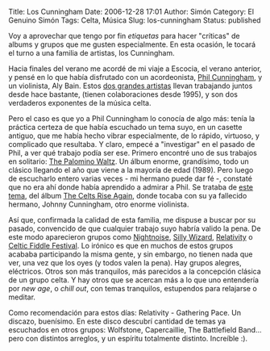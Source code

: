 Title: Los Cunningham
Date: 2006-12-28 17:01
Author: Simón
Category: El Genuino Simón
Tags: Celta, Música
Slug: los-cunningham
Status: published

Voy a aprovechar que tengo por fin *etiquetas* para hacer "críticas" de
albums y grupos que me gusten especialmente. En esta ocasión, le tocará
el turno a una familia de artistas, los Cunningham.  

Hacia finales del verano me acordé de mi viaje a Escocia, el verano
anterior, y pensé en lo que había disfrutado con un acordeonista, [Phil
Cunningham](http://www.philcunningham.com/), y un violinista, Aly Bain.
Estos [dos grandes artistas](http://www.philandaly.com/) llevan
trabajando juntos desde hace bastante, (tienen colaboraciones desde
1995), y son dos verdaderos exponentes de la música celta.

Pero el caso es que yo a Phil Cunningham lo conocía de algo más: tenía
la práctica certeza de que había escuchado un tema suyo, en un casette
antiguo, que me había hecho vibrar especialmente, de lo rápido,
virtuoso, y complicado que resultaba. Y claro, empecé a "investigar" en
el pasado de Phil, a ver qué trabajo podía ser ese. Primero encontré uno
de sus trabajos en solitario: [The Palomino
Waltz](http://www.lastfm.es/music/Phil+Cunningham/The+Palomino+Waltz).
Un álbum enorme, grandísimo, todo un clásico llegando el año que viene a
la mayoría de edad (1989). Pero luego de escucharlo entero varias
veces - mi hermano puede dar fé -, constaté que no era ahí donde había
aprendido a admirar a Phil. Se trataba de [este
tema](http://www.lastfm.es/music/John%2B%2526%2BPhil%2BCunningham/_/Reels%253A%2BThe%2BHumors%2Bof%2BTulla%2B%252F%2BToss%2Bthe%2BFeathers%2B%252F%2BSaint%2BAnne%2527s%2BReel%2B%252F%2BLexy%2BMcAskill%2B%252F%2BThe%2BLimerick%2BLasses%2B%252F%2BJean%2527s%2BReel%2B%252F%2BThe%2BMusical%2BPriest),
del álbum [The Celts Rise
Again](http://www.lastfm.es/music/Various+Artists/The+Celts+Rise+Again),
donde tocaba con su ya fallecido hermano, Johnny Cunningham, otro enorme
violinista.

Así que, confirmada la calidad de esta familia, me dispuse a buscar por
su pasado, convencido de que cualquier trabajo suyo habría valido la
pena. De este modo aparecieron grupos como
[Nightnoise](http://www.lastfm.es/music/Nightnoise), [Silly
Wizard](http://www.lastfm.es/music/Silly+Wizard),
[Relativity](http://www.lastfm.es/music/Relativity) o [Celtic Fiddle
Festival](http://www.lastfm.es/music/Celtic+Fiddle+Festival). Lo irónico
es que en muchos de estos grupos acababa participando la misma gente, y
sin embargo, no tienen nada que ver, una vez que los oyes (y todos valen
la pena). Hay grupos alegres, eléctricos. Otros son más tranquilos, más
parecidos a la concepción clásica de un grupo celta. Y hay otros que se
acercan más a lo que uno entendería por *new age*, o *chill out*, con
temas tranquilos, estupendos para relajarse o meditar.

Como recomendación para estos días: Relativity - Gathering Pace. Un
discazo, buenísimo. En este disco descubrí cantidad de temas ya
escuchados en otros grupos: Wolfstone, Capercaillie, The Battlefield
Band... pero con distintos arreglos, y un espíritu totalmente distinto.
Increíble :).

